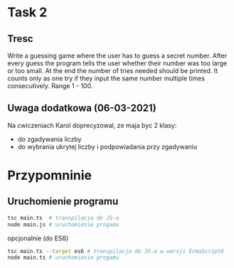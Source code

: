 # Task 2

## Tresc

Write a guessing game where the user has to guess a secret number.
After every guess the program tells the user whether their number was too large or too small.
At the end the number of tries needed should be printed.
It counts only as one try if they input the same number multiple times consecutively.
Range 1 - 100.

## Uwaga dodatkowa (06-03-2021)

Na cwiczeniach Karol doprecyzowal, ze maja byc 2 klasy:
- do zgadywania liczby
- do wybrania ukrytej liczby i podpowiadania przy zgadywaniu

# Przypomninie

## Uruchomienie programu

```bash
tsc main.ts  # transpilacja do JS-a
node main.js # uruchomienie progamu
```
opcjonalnie (do ES6)

```bash
tsc main.ts --target es6 # transpilacja do JS-a w wersji EcmaScript6
node main.ts # uruchomienie progamu
```

